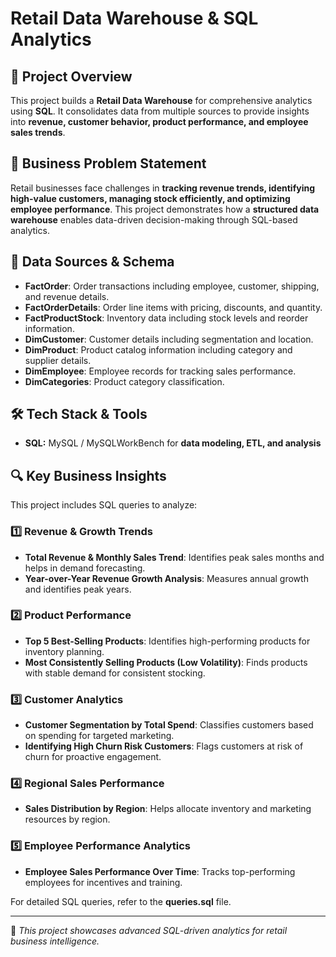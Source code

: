 # **Retail Data Warehouse & SQL Analytics**

## 📌 **Project Overview**
This project builds a **Retail Data Warehouse** for comprehensive analytics using **SQL**. It consolidates data from multiple sources to provide insights into **revenue, customer behavior, product performance, and employee sales trends**.

## 🎯 **Business Problem Statement**
Retail businesses face challenges in **tracking revenue trends, identifying high-value customers, managing stock efficiently, and optimizing employee performance**. This project demonstrates how a **structured data warehouse** enables data-driven decision-making through SQL-based analytics.

## 📂 **Data Sources & Schema**
- **FactOrder**: Order transactions including employee, customer, shipping, and revenue details.
- **FactOrderDetails**: Order line items with pricing, discounts, and quantity.
- **FactProductStock**: Inventory data including stock levels and reorder information.
- **DimCustomer**: Customer details including segmentation and location.
- **DimProduct**: Product catalog information including category and supplier details.
- **DimEmployee**: Employee records for tracking sales performance.
- **DimCategories**: Product category classification.


## 🛠 **Tech Stack & Tools**
- **SQL:** MySQL / MySQLWorkBench for **data modeling, ETL, and analysis**

## 🔍 **Key Business Insights**
This project includes SQL queries to analyze:

### **1️⃣ Revenue & Growth Trends**
- **Total Revenue & Monthly Sales Trend**: Identifies peak sales months and helps in demand forecasting.
- **Year-over-Year Revenue Growth Analysis**: Measures annual growth and identifies peak years.

### **2️⃣ Product Performance**
- **Top 5 Best-Selling Products**: Identifies high-performing products for inventory planning.
- **Most Consistently Selling Products (Low Volatility)**: Finds products with stable demand for consistent stocking.

### **3️⃣ Customer Analytics**
- **Customer Segmentation by Total Spend**: Classifies customers based on spending for targeted marketing.
- **Identifying High Churn Risk Customers**: Flags customers at risk of churn for proactive engagement.

### **4️⃣ Regional Sales Performance**
- **Sales Distribution by Region**: Helps allocate inventory and marketing resources by region.

### **5️⃣ Employee Performance Analytics**
- **Employee Sales Performance Over Time**: Tracks top-performing employees for incentives and training.

For detailed SQL queries, refer to the **queries.sql** file.

---
🚀 *This project showcases advanced SQL-driven analytics for retail business intelligence.*
